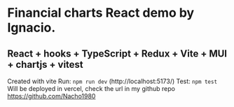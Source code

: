 # Financial charts React demo by Ignacio.

## React + hooks + TypeScript + Redux + Vite + MUI + chartjs + vitest

Created with vite
Run: `npm run dev` (http://localhost:5173/)
Test: `npm test`
Will be deployed in vercel, check the url in my github repo https://github.com/Nacho1980
